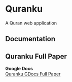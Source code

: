 # Quranku
A Quran web application

## Documentation


## Quranku Full Paper
**Google Docs**</br>
[Quranku GDocs Full Paper](https://its.id/m/QurankuFullPaper-LuckyStrike-Docs)


